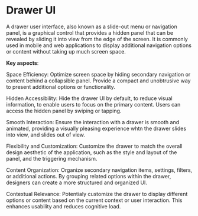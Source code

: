 # Drawer UI

A drawer user interface, also known as a slide-out menu or navigation panel, is a graphical control that provides a hidden panel that can be revealed by sliding it into view from the edge of the screen. It is commonly used in mobile and web applications to display additional navigation options or content without taking up much screen space.

**Key aspects**:

Space Efficiency: Optimize screen space by hiding secondary navigation or content behind a collapsible panel. Provide a compact and unobtrusive way to present additional options or functionality.

Hidden Accessibility: Hide the drawer UI by default, to reduce visual information, to enable users to focus on the primary content. Users can access the hidden panel by swiping or tapping.

Smooth Interaction: Ensure the interaction with a drawer is smooth and animated, providing a visually pleasing experience whtn the drawer slides into view, and slides out of view.

Flexibility and Customization: Customize the drawer to match the overall design aesthetic of the application, such as the style and layout of the panel, and the triggering mechanism.

Content Organization: Organize secondary navigation items, settings, filters, or additional actions. By grouping related options within the drawer, designers can create a more structured and organized UI.

Contextual Relevance: Potentialy customize the drawer to display different options or content based on the current context or user interaction. This enhances usability and reduces cognitive load.
